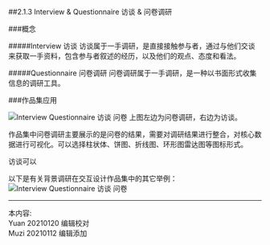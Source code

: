 ##2.1.3 Interview & Questionnaire 访谈 & 问卷调研 

###概念

#####Interview 访谈
访谈属于一手调研，是直接接触参与者，通过与他们交谈来获取一手资料，包含参与者叙述的经历，以及他们的观点、态度和看法。


#####Questionnaire 问卷调研
问卷调研属于一手调研，是一种以书面形式收集信息的调研工具。


###作品集应用

![Interview Questionnaire 访谈 问卷](http://kitpic.makebi.net/2021/ixd_05.jpg)
上图左边为问卷调研，右边为访谈。

作品集中问卷调研主要展示的是问卷的结果，需要对调研结果进行整合，对核心数据进行可视化。可以选择柱状体、饼图、折线图、环形图雷达图等图标形式。

访谈可以

以下是有关背景调研在交互设计作品集中的其它举例：
![Interview Questionnaire 访谈 问卷](http://kitpic.makebi.net/2021/ixd_06.jpg)






---
本内容:    
Yuan 20210120 编辑校对  
Muzi 20210112 编辑添加
